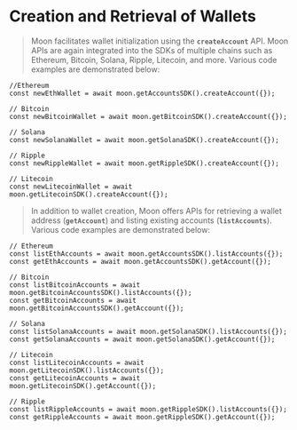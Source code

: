 # Creation and Retrieval of Wallets

> Moon facilitates wallet initialization using the **`createAccount`** API. Moon APIs are again integrated into the SDKs of multiple chains such as Ethereum, Bitcoin, Solana, Ripple, Litecoin, and more. Various code examples are demonstrated below:
> 

```
//Ethereum
const newEthWallet = await moon.getAccountsSDK().createAccount({});

// Bitcoin
const newBitcoinWallet = await moon.getBitcoinSDK().createAccount({});

// Solana
const newSolanaWallet = await moon.getSolanaSDK().createAccount({});

// Ripple
const newRippleWallet = await moon.getRippleSDK().createAccount({});

// Litecoin
const newLitecoinWallet = await moon.getLitecoinSDK().createAccount({});
```

> In addition to wallet creation, Moon offers APIs for retrieving a wallet address (**`getAccount`**) and listing existing accounts (**`listAccounts`**). Various code examples are demonstrated below:
> 

```
// Ethereum
const listEthAccounts = await moon.getAccountsSDK().listAccounts({});
const getEthAccounts = await moon.getAccountsSDK().getAccount({});

// Bitcoin
const listBitcoinAccounts = await moon.getBitcoinAccountsSDK().listAccounts({});
const getBitcoinAccounts = await moon.getBitcoinAccountsSDK().getAccount({});

// Solana
const listSolanaAccounts = await moon.getSolanaSDK().listAccounts({});
const getSolanaAccounts = await moon.getSolanaSDK().getAccount({});

// Litecoin
const listLitecoinAccounts = await moon.getLitecoinSDK().listAccounts({});
const getLitecoinAccounts = await moon.getLitecoinSDK().getAccount({});

// Ripple
const listRippleAccounts = await moon.getRippleSDK().listAccounts({});
const getRippleAccounts = await moon.getRippleSDK().getAccount({});
```